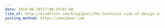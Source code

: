 ```yaml
---
date: 2019-06-18T17:09:33+01:00
like_of: http://bradfrost.com/blog/post/the-technical-side-of-design-systems-at-css-day-in-amsterdam/
posting_method: https://omnibear.com
---
```

